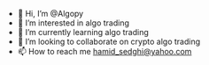 - 👋 Hi, I’m @Algopy
- 👀 I’m interested in algo trading
- 🌱 I’m currently learning algo trading
- 💞️ I’m looking to collaborate on crypto algo trading
- 📫 How to reach me hamid_sedghi@yahoo.com

<!---
Algo1y/Algo1y is a ✨ special ✨ repository because its `README.md` (this file) appears on your GitHub profile.
You can click the Preview link to take a look at your changes.
--->
